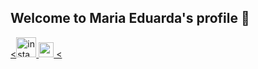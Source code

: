 ## Welcome to Maria Eduarda's profile 🫧

<div>
<a href = "https://instagram.com/_duudafs"><<img width="32" height="32" src="https://img.icons8.com/color-pixels/32/instagram-new.png" alt="instagram-new"/>
<a href = "mailto:dudascomparin@gmail.com"><img width="24" height="24" color="#E4A3C2" src="https://img.icons8.com/ios-filled/50/gmail-new.png" alt="gmail-new"/>
  <
</div>



<!--
**duudafs/duudafs** is a ✨ _special_ ✨ repository because its `README.md` (this file) appears on your GitHub profile.

-->
